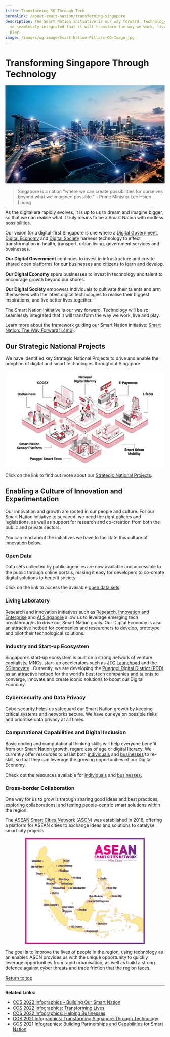 ```yaml
---
title: Transforming SG Through Tech
permalink: /about-smart-nation/transforming-singapore
description: The Smart Nation initiative is our way forward. Technology will be
  so seamlessly integrated that it will transform the way we work, live and
  play.
image: /images/og-image/Smart-Nation-Pillars-OG-Image.jpg
---
```

# Transforming Singapore Through Technology

![Transforming Singapore Through Technology](/images/abt-smart-nation/Singapore-Tech.jpg)
<br>

> Singapore is a nation “where we can create possibilities for ourselves beyond what we imagined possible.” –  Prime Minister Lee Hsien Loong

As the digital era rapidly evolves, it is up to us to dream and imagine bigger, so that we can realise what it truly means to be a Smart Nation with endless possibilities. 

Our vision for a digital-first Singapore is one where a [Digital Government](/about-smart-nation/digital-government), [Digital Economy](/about-smart-nation/digital-economy) and [Digital Society](/about-smart-nation/digital-society) harness technology to effect transformation in  health, transport, urban living, government services and businesses.

**Our Digital Government** continues to invest in infrastructure and create shared open platforms for our businesses and citizens to learn and develop. 

**Our Digital Economy** spurs businesses to invest in technology and talent to encourage growth beyond our shores.

**Our Digital Society** empowers individuals to cultivate their talents and arm themselves with the latest digital technologies to realise their biggest inspirations, and live better lives together.

The Smart Nation initiative is our way forward. Technology will be so seamlessly integrated that it will transform the way we work, live and play.

Learn more about the framework guiding our Smart Nation initiative: [Smart Nation: The Way Forward(1.4mb)](/files/publications/smart-nation-strategy-nov2018.pdf).



## Our Strategic National Projects

We have identified key Strategic National Projects to drive and enable the adoption of digital and smart technologies throughout Singapore. 

![Smart Nation Strategic National Projects](/images/abt-smart-nation/Strategic_National_Projects.jpg)

Click on the link to find out more about our [Strategic National Projects](/initiatives/strategic-national-projects).



## Enabling a Culture of Innovation and Experimentation

Our innovation and growth are rooted in our people and culture. For our Smart Nation initiative to succeed, we need the right policies and legislations, as well as support for research and co-creation from both the public and private sectors. 

You can read about the initiatives we have to facilitate this culture of innovation below.

### Open Data

Data sets collected by public agencies are now available and accessible to the public through online portals, making it easy for developers to co-create digital solutions to benefit society. 

Click on the link to access the available [open data sets](/resources/open-data).

### Living Laboratory

Research and innovation initiatives such as <a href="https://www.nrf.gov.sg/about-nrf/rie-ecosystem" target="_blank">Research, Innovation and Enterprise</a> and <a href="https://www.aisingapore.org/" target="_blank">AI Singapore</a> allow us to leverage emerging tech breakthroughs to drive our Smart Nation goals. Our Digital Economy is also an attractive hotbed for companies and researchers to develop, prototype and pilot their technological solutions.

### Industry and Start-up Ecosystem

Singapore’s start-up ecosystem is built on a strong network of venture capitalists, MNCs, start-up accelerators such as <a href="https://www.jtc.gov.sg/" target="_blank">JTC Launchpad</a> and the <a href="https://www.sginnovate.com/" target="_blank">SGInnovate</a> . Currently, we are developing the [Punggol Digital District (PDD)](/initiatives/strategic-national-projects/punggolst) as an attractive hotbed for the world’s best tech companies and talents to converge, innovate and create iconic solutions to boost our Digital Economy.

### Cybersecurity and Data Privacy

Cybersecurity helps us safeguard our Smart Nation growth by keeping critical systems and networks secure. We have our eye on possible risks and prioritise data privacy at all times.

### Computational Capabilities and Digital Inclusion

Basic coding and computational thinking skills will help everyone benefit from our Smart Nation growth, regardless of age or digital literacy. We currently offer resources to assist both [individuals](/community/opportunities) and [businesses](/resources/business) to re-skill, so that they can leverage the growing opportunities of our Digital Economy.

Check out the resources available for [individuals](/community/opportunities) and [businesses.](/resources/business)

### Cross-border Collaboration


One way for us to grow is through sharing good ideas and best practices, exploring collaborations, and testing people-centric smart solutions within the region.

The <a href="https://asean.org/asean/asean-smart-cities-network/" target="_blank">ASEAN Smart Cities Network (ASCN)</a> was established in 2018, offering a platform for ASEAN cities to exchange ideas and solutions to catalyse smart city projects.

<div style="width:100%;display:flex;justify-content:center;"><div style="width:75%;height:75%;"><img src="/images/abt-smart-nation/ASEAN-Smart-Cities-Network.jpg" alt="ASEAN Smart Cities Network"></div></div>

The goal is to improve the lives of people in the region, using technology as an enabler. ASCN provides us with the unique opportunity to quickly leverage opportunities from rapid urbanisation, as well as build a strong defence against cyber threats and trade friction that the region faces.

[Return to top](#transforming-singapore-through-technology)

___
		 		 
**Related Links:**

* [COS 2022 Infographics - Building Our Smart Nation](/files/press-releases/2022/Infographic%20-%20Building%20Our%20Smart%20Nation%20(COS%202022).pdf)
* [COS 2022 Infographics: Transforming Lives](/files/press-releases/2022/Infographic%20-%20Transforming%20Lives%20(COS%202022).pdf)
* [COS 2022 Infographics: Helping Businesses](/files/press-releases/2022/Infographic%20-%20Helping%20Businesses%20(COS%202022).pdf)
* [COS 2021 Infographics: Transforming Singapore Through Technology](/files/press-releases/2021/transforming-sg-through-tech.pdf)
* [COS 2021 Infographics: Building Partnerships and Capabilities for Smart Nation](/files/press-releases/2021/building-partnerships-and-capabilities-for-smart-nation.pdf)